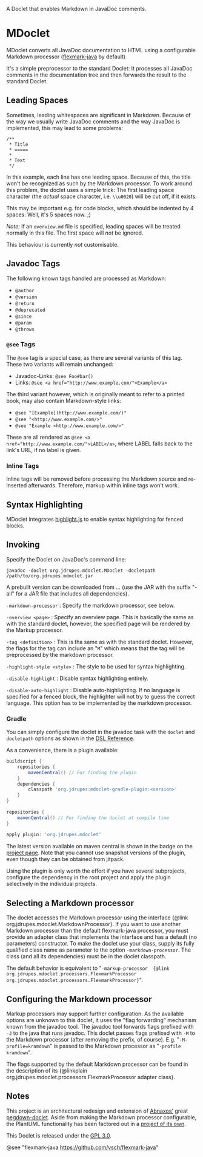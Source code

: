 A Doclet that enables Markdown in JavaDoc comments. 

MDoclet
=======

MDoclet converts all JavaDoc
documentation to HTML using a configurable Markdown processor
([flexmark-java](https://github.com/vsch/flexmark-java) by default)

It's a simple preprocessor to the standard Doclet: It processes all JavaDoc 
comments in the documentation tree and then forwards the result to the 
standard Doclet.

Leading Spaces
--------------

Sometimes, leading whitespaces are significant in Markdown. Because of the way we
usually write JavaDoc comments and the way JavaDoc is implemented, this may lead to
some problems:

```
/**
 * Title
 * =====
 *
 * Text
 */
```

In this example, each line has one leading space. Because of this, the title won't be
recognized as such by the Markdown processor. To work around this problem, the 
doclet uses a simple trick: The first leading space character (the *actual* space 
character, i.e. `\\u0020`) will be cut off, if it exists.

This may be important e.g. for code blocks, which should be indented by 4 spaces: Well,
it's 5 spaces now. ;)

*Note:* If an `overview.md` file is specified, leading spaces will be treated normally
in this file. The first space will *not* be ignored.

This behaviour is currently *not* customisable.


Javadoc Tags
------------

The following known tags handled are processed as Markdown:

 *  `@author`
 *  `@version`
 *  `@return`
 *  `@deprecated`
 *  `@since`
 *  `@param`
 *  `@throws`

### `@see` Tags

The `@see` tag is a special case, as there are several variants of this tag. These two
variants will remain unchanged:

 *  Javadoc-Links: `@see Foo#bar()`
 *  Links: `@see <a href="http://www.example.com/">Example</a>`

The third variant however, which is originally meant to refer to a printed book, may
also contain Markdown-style links:

 *  `@see "[Example](http://www.example.com/)"`
 *  `@see "<http://www.example.com/>"`
 *  `@see "Example <http://www.example.com/>"`

These are all rendered as `@see <a href="http://www.example.com/">LABEL</a>`, where
LABEL falls back to the link's URL, if no label is given.

### Inline Tags

Inline tags will be removed before processing the Markdown source and re-inserted
afterwards. Therefore, markup within inline tags won't work.


Syntax Highlighting
-------------------

MDoclet integrates
[highlight.js](http://softwaremaniacs.org/soft/highlight/en/) to enable syntax
highlighting for fenced blocks.


Invoking
--------

Specify the Doclet on JavaDoc's command line:

```
javadoc -doclet org.jdrupes.mdoclet.MDoclet -docletpath /path/to/org.jdrupes.mdoclet.jar
```

A prebuilt version can be downloaded from ...
(use the JAR with the suffix "-all" for a JAR file that includes all dependencies).

`-markdown-processor`
:   Specify the markdown processor, see below.

`-overview <page>`
:   Specify an overview page. This is basically the same as with the
    standard doclet, however, the specified page will be rendered by the Markup processor.

`-tag <definition>`
:   This is tha same as with the standard doclet. However, the flags for the
    tag can include an "`M`" which means that the tag will be preprocessed
    by the markdown processor. 

`-highlight-style <style>`
:   The style to be used for syntax highlighting.

`-disable-highlight`
:   Disable syntax highlighting entirely.

`-disable-auto-highlight`
:   Disable auto-highlighting. If no language is specified for a fenced block, the
    highlighter will not try to guess the correct language. This option has
    to be implemented by the markdown processor.


### Gradle

You can simply configure the doclet in the javadoc task with the
`doclet` and `docletpath` options as shown in the 
[DSL Reference](https://docs.gradle.org/current/dsl/org.gradle.api.tasks.javadoc.Javadoc.html).

As a convenience, there is a plugin available:

```gradle
buildscript {
    repositories {
        mavenCentral() // For finding the plugin 
    }
    dependencies {
        classpath 'org.jdrupes:mdoclet-gradle-plugin:<version>'
    }
}
 
repositories {
    mavenCentral() // For finding the doclet at compile time
}
 
apply plugin: 'org.jdrupes.mdoclet'
```

The latest version available on maven central is shown in the badge on the 
[project page](https://github.com/mnlipp/jdrupes-mdoclet). Note that
you cannot use snapshot versions of the plugin, even though they
can be obtained from jitpack.

Using the plugin is only worth the effort if you have several subprojects,
configure the dependency in the root project and apply the plugin selectively
in the individual projects.
 

Selecting a Markdown processor
------------------------------

The doclet accesses the Markdown processor using the interface
{@link org.jdrupes.mdoclet.MarkdownProcessor}. If you want to use another
Markdown processor than the default flexmark-java processor, you must provide
an adapter class that implements the interface and has a default (no parameters) 
constructor. To make the doclet use your class, supply its fully qualified class 
name as parameter to the option `-markdown-processor`. The class 
(and all its dependencies) must be in the doclet classpath.

The default behavior is equivalent to "``-markup-processor 
{@link org.jdrupes.mdoclet.processors.FlexmarkProcessor 
org.jdrupes.mdoclet.processors.FlexmarkProcessor}``".
 
Configuring the Markdown processor
----------------------------------
 
Markup processors may support further configuration. As the available options
are unknown to this doclet, it uses the "flag forwarding" mechanism known from
the javadoc tool. The javadoc tool forwards flags prefixed with `-J` to the
java that runs javadoc. This doclet passes flags prefixed with `-M` to the
Markdown processor (after removing the prefix, of course). E.g. "`-M-profile=kramdown`"
is passed to the Markdown processor as "`-profile kramdown`".
 
The flags supported by the default Markdown processor can be found in the 
description of its {@linkplain org.jdrupes.mdoclet.processors.FlexmarkProcessor 
adapter class}.


Notes
-----

This project is an architectural redesign and
extension of [Abnaxos'](https://github.com/Abnaxos) 
great [pegdown-doclet](https://github.com/Abnaxos/pegdown-doclet).
Aside from making the Markdown processor configurable, the PlantUML
functionality has been factored out in a 
[project of its own](https://github.com/mnlipp/jdrupes-taglets). 

This Doclet is released under the
[GPL 3.0](http://www.gnu.org/licenses/gpl-3.0-standalone.html).

@see "flexmark-java <https://github.com/vsch/flexmark-java>"

